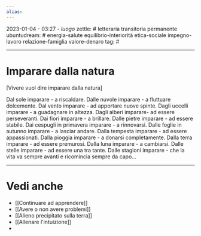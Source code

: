 ```yaml
---
alias: 
---
```

2023-01-04 - 03:27 - *luogo*
zettle: # letteraria transitoria permanente
ubuntudream: # energia-salute equilibrio-interiorità etica-sociale impegno-lavoro relazione-famiglia valore-denaro 
tag: #

---
# Imparare dalla natura
[Vivere vuol dire imparare dalla natura]

Dal sole imparare - a riscaldare.
Dalle nuvole imparare - a fluttuare dolcemente.
Dal vento imparare - ad apportare nuove spinte.
Dagli uccelli imparare - a guadagnare in altezza.
Dagli alberi imparare- ad essere perseveranti.
Dai fiori imparare - a brillare.
Dalle pietre imparare - ad essere stabile.
Dai cespugli in primavera imparare - a rinnovarsi.
Dalle foglie in autunno imparare - a lasciar andare.
Dalla tempesta imparare - ad essere appassionati.
Dalla pioggia imparare - a donarsi completamente.
Dalla terra imparare - ad essere premurosi.
Dalla luna imparare - a cambiarsi.
Dalle stelle imparare - ad essere una tra tante.
Dalle stagioni imparare - che la vita va sempre avanti
e ricomincia sempre da capo…


---
# Vedi anche
- [[Continuare ad apprendere]]
- [[Avere o non avere problemi]]
- [[Alieno precipitato sulla terra]]
- [[Allenare l'intuizione]]
- 